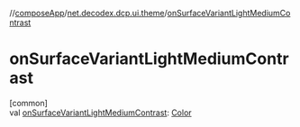 //[composeApp](../../index.md)/[net.decodex.dcp.ui.theme](index.md)/[onSurfaceVariantLightMediumContrast](on-surface-variant-light-medium-contrast.md)

# onSurfaceVariantLightMediumContrast

[common]\
val [onSurfaceVariantLightMediumContrast](on-surface-variant-light-medium-contrast.md): [Color](https://developer.android.com/reference/kotlin/androidx/compose/ui/graphics/Color.html)
